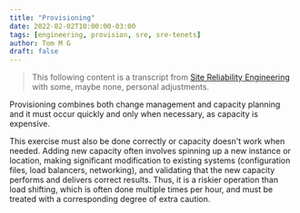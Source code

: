 ```yaml
---
title: "Provisioning"
date: 2022-02-02T10:00:00-03:00
tags: [engineering, provision, sre, sre-tenets]
author: Tom M G
draft: false
---
```


> This following content is a transcript from [Site Reliability Engineering](https://books.google.com.br/books/about/Site_Reliability_Engineering.html?id=tYrPCwAAQBAJ) with some, maybe none, personal adjustments.

Provisioning combines both change management and capacity planning and it must occur quickly and only when necessary, as capacity is expensive. 

This exercise must also be done correctly or capacity doesn't work when needed. Adding new capacity often involves spinning up a new instance or location, making significant modification to existing systems (configuration files, load balancers, networking), and validating that the new capacity performs and delivers correct results. Thus, it is a riskier operation than load shifting, which is often done multiple times per hour, and must be treated with a corresponding degree of extra caution.
